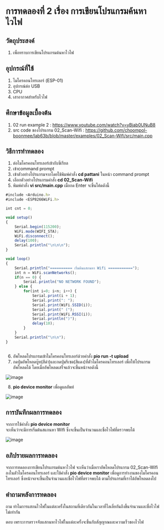 # การทดลองที่ 2 เรื่อง การเขียนโปรแกรมค้นหาไวไฟ

## วัตถุประสงค์
1. เพื่อทราบการเขียนโปรแกรมค้นหาไวไฟ

## อุปกรณ์ที่ใช้
1. ไมโครคอนโทรเลอร์ (ESP-01)
2. อุปกรณ์ต่อ USB 
3. CPU
4. เสาอากาศสำหรับไวไฟ

## ศึกษาข้อมูลเบื้องต้น
1. 02 run example 2 : https://www.youtube.com/watch?v=yBjab0UNuB8
2. src code ของโปรแกรม 02_Scan-Wifi : https://github.com/choompol-boonmee/lab63b/blob/master/examples/02_Scan-Wifi/src/main.cpp

## วิธีการทำทดลอง
1. ต่อไมโครคอนโทรเลอร์เข้ากับซีเรียล
2. เข้าcommand prompt
3. เข้าตัวอย่างโปรแกรมจากโดยใช้พิมพ์คำสั่ง **cd pattani** ในหน้า command prompt
4. เลือกตัวอย่างโปรแกรมคำสั่ง **cd 02_Scan-Wifi**
5. พิมพ์คำสั่ง **vi src/main.cpp** เมื่อกด Enter จะขึ้นโค้ดดังนี้
```javascript
#include <Arduino.h>
#include <ESP8266WiFi.h>

int cnt = 0;

void setup()
{
	Serial.begin(115200);
	WiFi.mode(WIFI_STA);
	WiFi.disconnect();
	delay(100);
	Serial.println("\n\n\n");
}

void loop()
{
	Serial.println("========== เริ่มต้นแสกนหา Wifi ===========");
	int n = WiFi.scanNetworks();
	if(n == 0) {
		Serial.println("NO NETWORK FOUND");
	} else {
		for(int i=0; i<n; i++) {
			Serial.print(i + 1);
			Serial.print(": ");
			Serial.print(WiFi.SSID(i));
			Serial.print(" (");
			Serial.print(WiFi.RSSI(i));
			Serial.println(")");
			delay(10);
		}
	}
	Serial.println("\n\n");
}
       
```
6. อัพโหลดโปรแกรมเข้าไมโครคอนโทรเลอร์ด้วยคำสั่ง **pio run -t upload** 
7. กดปุ่มอัพโหลดบู๊ท(สีดำ)และกดปุ่มรีเซต(สีแดง)ที่ตัวไมโครคอนโทรเลอร์ เพื่อให้โปรแกรมอัพโหลดได้ โดยเมื่ออัพโหลดเสร็จแล้วจะขึ้นหน้าจอดังนี้







![image](https://user-images.githubusercontent.com/80879772/111913390-807ce000-8aa0-11eb-8585-8212565d4ff0.png)


8. **pio device monitor** เพื่อดูผลลัพท์






![image](https://user-images.githubusercontent.com/80879772/111913459-be7a0400-8aa0-11eb-8b18-52afd68525b4.png)


      
      


## การบันทึกผลการทดลอง
จากการใช้คำสั่ง **pio device monitor**   
จะเห็นว่าจะมีการเริ่มต้นสแกนหา Wifi ซึ่งจะขึ้นเป็นจำนวนและชื่อไวไฟที่ตรวจพบได้








![image](https://user-images.githubusercontent.com/80879772/111913459-be7a0400-8aa0-11eb-8b18-52afd68525b4.png)

## อภิปรายผลการทดลอง
จากการทดลองการเขียนโปรแกรมค้นหาไวไฟ จะเห็นว่าเมื่อเราอัพโหลดโปรแกรม 02_Scan-Wifi ลงในตัวไมโครคอนโทรเลอร์ และใช้คำสั่ง **pio device monitor** เพื่อดูการทำงานของไมโครคอนโทรเลอร์ ซึ่งหน้าจอจะขึ้นเป็นจำนวนและชื่อไวไฟที่ตรวจพบได้ ตามโปรแกรมที่เราได้อัพโหลดลงไป 
## คำถามหลังการทดลอง
ถาม ทำไมการแสกนไวไฟในแต่ละครั้งในสถานที่เดียวกันในเวลาที่ไลเลี่ยกันถึงขึ้นจำนวนและชื่อไวไฟไม่เท่ากัน

ตอบ เพราะการตรวจจับแสกนหาไวไฟในแต่ละครั้งจะขึ้นกับสัญญาณและความเร็วของไวไฟ

